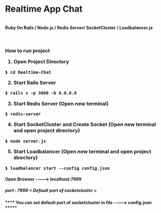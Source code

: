 Realtime App Chat         
=================
<br>
<b>Ruby On Rails / Node.js / Redis Server/ SocketCluster / Loadbalancer.js
<br>
<br><br>

<h3>How to run project


1. Open Project Directory
```
$ cd Realtime-Chat
```
2. Start Rails Server
```
$ rails s -p 3000 -b 0.0.0.0
```
3. Start Redis Server (Open new terminal)
```
$ redis-server
```
4. Start SocketCluster and Create Socket (Open new terminal and open project directory)
```
$ node server.js
```
5. Start Loadbalancer (Open new terminal and open project directory)
```
$ loadbalancer start --config config.json
```

#### Open Browser ----> localhost:7999
##### port : 7999  < Default port of socketcluster  >
**** You can set default port of socketcluster in file ----> config.json ***** 